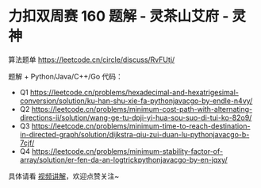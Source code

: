 # 力扣双周赛 160 题解 - 灵茶山艾府 - 灵神

算法题单 https://leetcode.cn/circle/discuss/RvFUtj/

题解 + Python/Java/C++/Go 代码：
- Q1 https://leetcode.cn/problems/hexadecimal-and-hexatrigesimal-conversion/solution/ku-han-shu-xie-fa-pythonjavacgo-by-endle-n4vy/
- Q2 https://leetcode.cn/problems/minimum-cost-path-with-alternating-directions-ii/solution/wang-ge-tu-dpji-yi-hua-sou-suo-di-tui-ko-82o9/
- Q3 https://leetcode.cn/problems/minimum-time-to-reach-destination-in-directed-graph/solution/dijkstra-qiu-zui-duan-lu-pythonjavacgo-b-7cjf/
- Q4 https://leetcode.cn/problems/minimum-stability-factor-of-array/solution/er-fen-da-an-logtrickpythonjavacgo-by-en-jqxy/

具体请看 [视频讲解](https://www.bilibili.com/video/BV1DE3eztEGy/)，欢迎点赞关注~
